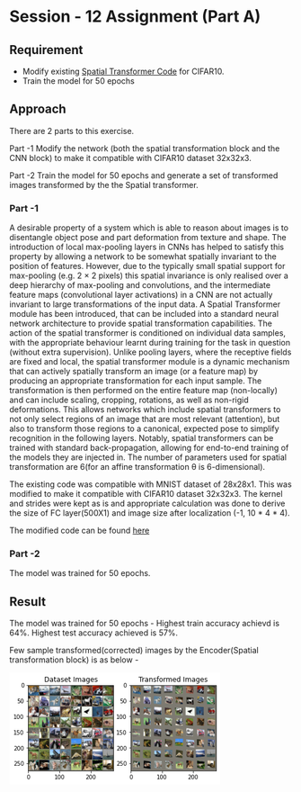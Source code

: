 # Session - 12 Assignment (Part A)

## Requirement

- Modify existing [Spatial Transformer Code](https://brsoff.github.io/tutorials/intermediate/spatial_transformer_tutorial.html) for CIFAR10.
- Train the model for 50 epochs


## Approach

There are 2 parts to this exercise.

Part -1 Modify the network (both the spatial transformation block and the CNN block) to make it compatible with CIFAR10 dataset 32x32x3.

Part -2 Train the model for 50 epochs and generate a set of transformed images transformed by the the Spatial transformer.


### Part -1
A desirable property of a system which is able to reason about images is to disentangle object pose and part deformation from texture and shape. The introduction of local max-pooling layers in CNNs has helped to satisfy this property by allowing a network to be somewhat spatially invariant
to the position of features. However, due to the typically small spatial support for max-pooling (e.g. 2 × 2 pixels) this spatial invariance is only realised over a deep hierarchy of max-pooling and convolutions, and the intermediate feature maps (convolutional layer activations) in a CNN are not
actually invariant to large transformations of the input data. A Spatial Transformer module has been introduced, that can be included into a standard neural
network architecture to provide spatial transformation capabilities. The action of the spatial transformer is conditioned on individual data samples, with the appropriate behaviour learnt during training for the task in question (without extra supervision). Unlike pooling layers, where the receptive
fields are fixed and local, the spatial transformer module is a dynamic mechanism that can actively
spatially transform an image (or a feature map) by producing an appropriate transformation for each
input sample. The transformation is then performed on the entire feature map (non-locally) and
can include scaling, cropping, rotations, as well as non-rigid deformations. This allows networks
which include spatial transformers to not only select regions of an image that are most relevant (attention), but also to transform those regions to a canonical, expected pose to simplify recognition in
the following layers. Notably, spatial transformers can be trained with standard back-propagation,
allowing for end-to-end training of the models they are injected in.
The number of parameters used for spatial transformation are 6(for an affine transformation θ is 6-dimensional).

The existing code was compatible with MNIST dataset of 28x28x1. This was modified to make it compatible with CIFAR10 dataset 32x32x3. The kernel and strides were kept as is and appropriate calculation was done to derive the size of FC layer(500X1) and image size after localization (-1, 10 * 4 * 4).

The modified code can be found [here](https://colab.research.google.com/drive/1WVgU0HZhsgBolyAYCDAxY0rhlg-8ecGc)


### Part -2
The model was trained for 50 epochs.



## Result

The model was trained for 50 epochs -
Highest train accuracy achievd is 64%.
Highest test accuracy achieved is 57%.

Few sample transformed(corrected) images by the Encoder(Spatial transformation block) is as below - 


![](/Images/S12_Images/Transformed_Images.png)

